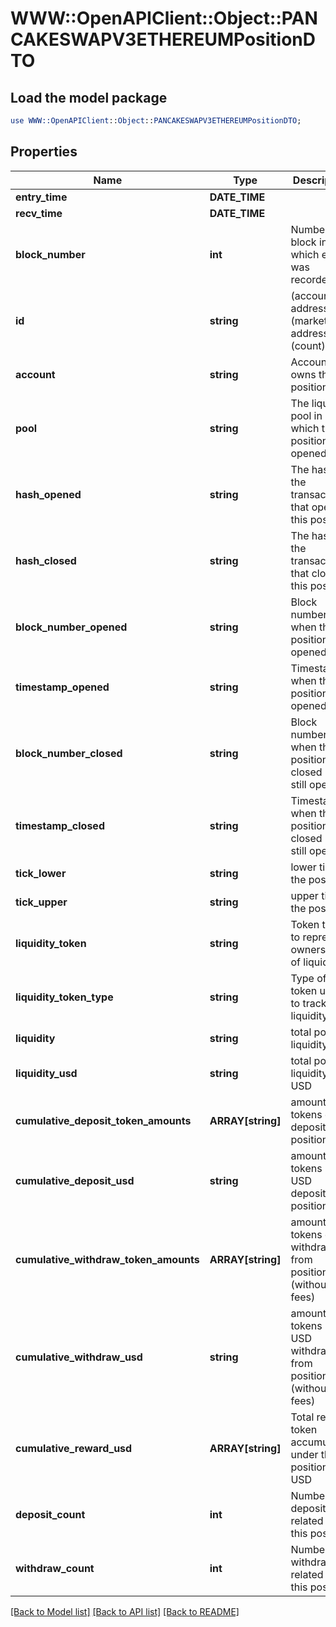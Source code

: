 # WWW::OpenAPIClient::Object::PANCAKESWAPV3ETHEREUMPositionDTO

## Load the model package
```perl
use WWW::OpenAPIClient::Object::PANCAKESWAPV3ETHEREUMPositionDTO;
```

## Properties
Name | Type | Description | Notes
------------ | ------------- | ------------- | -------------
**entry_time** | **DATE_TIME** |  | [optional] 
**recv_time** | **DATE_TIME** |  | [optional] 
**block_number** | **int** | Number of block in which entity was recorded. | [optional] 
**id** | **string** | (account address)-(market address)-(count) | [optional] 
**account** | **string** | Account that owns this position | [optional] 
**pool** | **string** | The liquidity pool in which this position was opened | [optional] 
**hash_opened** | **string** | The hash of the transaction that opened this position | [optional] 
**hash_closed** | **string** | The hash of the transaction that closed this position | [optional] 
**block_number_opened** | **string** | Block number of when the position was opened | [optional] 
**timestamp_opened** | **string** | Timestamp when the position was opened | [optional] 
**block_number_closed** | **string** | Block number of when the position was closed (0 if still open) | [optional] 
**timestamp_closed** | **string** | Timestamp when the position was closed (0 if still open) | [optional] 
**tick_lower** | **string** | lower tick of the position | [optional] 
**tick_upper** | **string** | upper tick of the position | [optional] 
**liquidity_token** | **string** | Token that is to represent ownership of liquidity | [optional] 
**liquidity_token_type** | **string** | Type of token used to track liquidity | [optional] 
**liquidity** | **string** | total position liquidity | [optional] 
**liquidity_usd** | **string** | total position liquidity in USD | [optional] 
**cumulative_deposit_token_amounts** | **ARRAY[string]** | amount of tokens ever deposited to position | [optional] 
**cumulative_deposit_usd** | **string** | amount of tokens in USD deposited to position | [optional] 
**cumulative_withdraw_token_amounts** | **ARRAY[string]** | amount of tokens ever withdrawn from position (without fees) | [optional] 
**cumulative_withdraw_usd** | **string** | amount of tokens in USD withdrawn from position (without fees) | [optional] 
**cumulative_reward_usd** | **ARRAY[string]** | Total reward token accumulated under this position, in USD | [optional] 
**deposit_count** | **int** | Number of deposits related to this position | [optional] 
**withdraw_count** | **int** | Number of withdrawals related to this position | [optional] 

[[Back to Model list]](../README.md#documentation-for-models) [[Back to API list]](../README.md#documentation-for-api-endpoints) [[Back to README]](../README.md)


